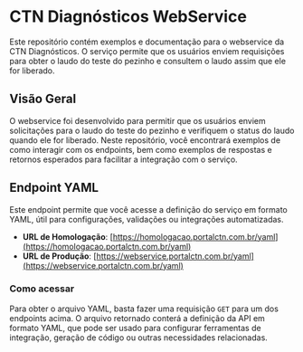 # CTN Diagnósticos WebService

Este repositório contém exemplos e documentação para o webservice da CTN Diagnósticos. O serviço permite que os usuários enviem requisições para obter o laudo do teste do pezinho e consultem o laudo assim que ele for liberado.

## Visão Geral

O webservice foi desenvolvido para permitir que os usuários enviem solicitações para o laudo do teste do pezinho e verifiquem o status do laudo quando ele for liberado. Neste repositório, você encontrará exemplos de como interagir com os endpoints, bem como exemplos de respostas e retornos esperados para facilitar a integração com o serviço.

## Endpoint YAML

Este endpoint permite que você acesse a definição do serviço em formato YAML, útil para configurações, validações ou integrações automatizadas.

- **URL de Homologação**: [https://homologacao.portalctn.com.br/yaml](https://homologacao.portalctn.com.br/yaml)
- **URL de Produção**: [https://webservice.portalctn.com.br/yaml](https://webservice.portalctn.com.br/yaml)

### Como acessar

Para obter o arquivo YAML, basta fazer uma requisição `GET` para um dos endpoints acima. O arquivo retornado conterá a definição da API em formato YAML, que pode ser usado para configurar ferramentas de integração, geração de código ou outras necessidades relacionadas.